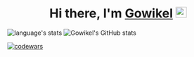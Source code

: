 <!--
**gowikel/gowikel** is a ✨ _special_ ✨ repository because its `README.md` (this file) appears on your GitHub profile.

Here are some ideas to get you started:

- 🔭 I’m currently working on ...
- 🌱 I’m currently learning ...
- 👯 I’m looking to collaborate on ...
- 🤔 I’m looking for help with ...
- 💬 Ask me about ...
- 📫 How to reach me: ...
- 😄 Pronouns: ...
- ⚡ Fun fact: ...
-->

<div align="center">
   <h1>Hi there, I'm <a href="https://github.com/gowikel">Gowikel</a> <img src="https://media.giphy.com/media/hvRJCLFzcasrR4ia7z/giphy.gif" width="25px"> </h1>
</div>


![language's stats](https://github-readme-stats.vercel.app/api?username=gowikel&theme=gruvbox&show_icons=true&count_private=true)
![Gowikel's GitHub stats](https://github-readme-stats.vercel.app/api/top-langs/?username=gowikel&show_icons=true&count_private=true&theme=gruvbox)

[![codewars](https://www.codewars.com/users/gowikel/badges/micro)](https://www.codewars.com/users/gowikel)
